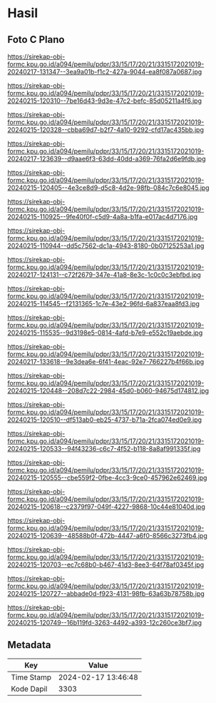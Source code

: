 # Hasil

## Foto C Plano

https://sirekap-obj-formc.kpu.go.id/a094/pemilu/pdpr/33/15/17/20/21/3315172021019-20240217-131347--3ea9a01b-f1c2-427a-9044-ea8f087a0687.jpg

https://sirekap-obj-formc.kpu.go.id/a094/pemilu/pdpr/33/15/17/20/21/3315172021019-20240215-120310--7be16d43-9d3e-47c2-befc-85d05211a4f6.jpg

https://sirekap-obj-formc.kpu.go.id/a094/pemilu/pdpr/33/15/17/20/21/3315172021019-20240215-120328--cbba69d7-b2f7-4a10-9292-cfd17ac435bb.jpg

https://sirekap-obj-formc.kpu.go.id/a094/pemilu/pdpr/33/15/17/20/21/3315172021019-20240217-123639--d9aae6f3-63dd-40dd-a369-76fa2d6e9fdb.jpg

https://sirekap-obj-formc.kpu.go.id/a094/pemilu/pdpr/33/15/17/20/21/3315172021019-20240215-120405--4e3ce8d9-d5c8-4d2e-98fb-084c7c6e8045.jpg

https://sirekap-obj-formc.kpu.go.id/a094/pemilu/pdpr/33/15/17/20/21/3315172021019-20240215-110925--9fe40f0f-c5d9-4a8a-b1fa-e017ac4d7176.jpg

https://sirekap-obj-formc.kpu.go.id/a094/pemilu/pdpr/33/15/17/20/21/3315172021019-20240215-110944--dd5c7562-dc1a-4943-8180-0b07125253a1.jpg

https://sirekap-obj-formc.kpu.go.id/a094/pemilu/pdpr/33/15/17/20/21/3315172021019-20240217-124131--c72f2679-347e-41a8-8e3c-1c0c0c3ebfbd.jpg

https://sirekap-obj-formc.kpu.go.id/a094/pemilu/pdpr/33/15/17/20/21/3315172021019-20240215-114545--f2131365-1c7e-43e2-96fd-6a837eaa8fd3.jpg

https://sirekap-obj-formc.kpu.go.id/a094/pemilu/pdpr/33/15/17/20/21/3315172021019-20240215-115535--9d3198e5-0814-4afd-b7e9-e552c19aebde.jpg

https://sirekap-obj-formc.kpu.go.id/a094/pemilu/pdpr/33/15/17/20/21/3315172021019-20240217-133618--9e3dea6e-6f41-4eac-92e7-766227b4f66b.jpg

https://sirekap-obj-formc.kpu.go.id/a094/pemilu/pdpr/33/15/17/20/21/3315172021019-20240215-120448--208d7c22-2984-45d0-b060-94675d174812.jpg

https://sirekap-obj-formc.kpu.go.id/a094/pemilu/pdpr/33/15/17/20/21/3315172021019-20240215-120510--df513ab0-eb25-4737-b71a-2fca074ed0e9.jpg

https://sirekap-obj-formc.kpu.go.id/a094/pemilu/pdpr/33/15/17/20/21/3315172021019-20240215-120533--94f43236-c6c7-4f52-b118-8a8af991335f.jpg

https://sirekap-obj-formc.kpu.go.id/a094/pemilu/pdpr/33/15/17/20/21/3315172021019-20240215-120555--cbe559f2-0fbe-4cc3-9ce0-457962e62469.jpg

https://sirekap-obj-formc.kpu.go.id/a094/pemilu/pdpr/33/15/17/20/21/3315172021019-20240215-120618--c2379f97-049f-4227-9868-10c44e81040d.jpg

https://sirekap-obj-formc.kpu.go.id/a094/pemilu/pdpr/33/15/17/20/21/3315172021019-20240215-120639--48588b0f-472b-4447-a6f0-8566c3273fb4.jpg

https://sirekap-obj-formc.kpu.go.id/a094/pemilu/pdpr/33/15/17/20/21/3315172021019-20240215-120703--ec7c68b0-b467-41d3-8ee3-64f78af0345f.jpg

https://sirekap-obj-formc.kpu.go.id/a094/pemilu/pdpr/33/15/17/20/21/3315172021019-20240215-120727--abbade0d-f923-4131-98fb-63a63b78758b.jpg

https://sirekap-obj-formc.kpu.go.id/a094/pemilu/pdpr/33/15/17/20/21/3315172021019-20240215-120749--16b119fd-3263-4492-a393-12c260ce3bf7.jpg


## Metadata

| Key        | Value               |
| ---------- | ------------------- |
| Time Stamp | 2024-02-17 13:46:48 |
| Kode Dapil | 3303                |



